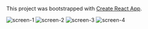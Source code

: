 This project was bootstrapped with [Create React App](https://github.com/facebook/create-react-app).

![screen-1](https://user-images.githubusercontent.com/54811077/93114923-db401400-f6d8-11ea-8b53-ef581fb4ec6e.jpg)
![screen-2](https://user-images.githubusercontent.com/54811077/93115075-09bdef00-f6d9-11ea-97ec-3db91c115505.jpg)
![screen-3](https://user-images.githubusercontent.com/54811077/93115079-0c204900-f6d9-11ea-8856-515c23404b3a.jpg)
![screen-4](https://user-images.githubusercontent.com/54811077/93115084-0dea0c80-f6d9-11ea-80a2-271b115d3742.jpg)

